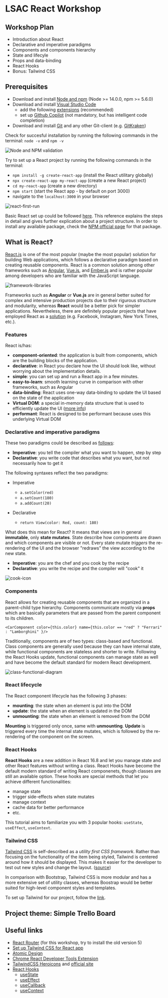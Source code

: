 # LSAC React Workshop

## Workshop Plan
- Introduction about React
- Declarative and imperative paradigms
- Components and components hierarchy
- State and lifecyle
- Props and data-binding
- React Hooks
- Bonus: Tailwind CSS

## Prerequisites

* Download and install [Node and npm](https://nodejs.org/en/download/) (Node >= 14.0.0, npm >= 5.6.0)
* Download and install [Visual Studio Code](https://code.visualstudio.com/)
  - add the following [extensions](https://dev.to/rohidhub/top-10-vscode-extensions-for-react-57g6) (recommended)
  - set up [Github Copilot](https://copilot.github.com/) (not mandatory, but has intelligent code completion)
* Download and install [Git](https://git-scm.com/downloads) and any other Git-client (e.g. [GitKraken](https://www.gitkraken.com/))

Check for succesful installation by running the following commands in the terminal: `node -v` and `npm -v`

![Node and NPM validation](resources/node-npm-check-terminal.png)

Try to set up a React project by running the following commands in the terminal:
* `npm install -g create-react-app` (install the React utilitary globally)
* `npx create-react-app my-react-app` (create a new React project)
* `cd my-react-app` (create a new directory)
* `npm start` (start the React app - by default on port 3000)
* navigate to the `localhost:3000` in your browser 
  
![react-first-run](resources/react-first-run.png)

Basic React set up could be followed [here](https://www.codecademy.com/article/how-to-create-a-react-app). This reference explains the steps in detail and gives further explication about a project structure. In order to install any available package, check the [NPM official page](https://www.npmjs.com/) for that package.

## What is React?

[React.js](https://reactjs.org/) is one of the most popular (maybe the most popular) solution for building Web applications, which follows a declarative paradigm based on creating reusable components. React is a common solution among other frameworks such as [Angular](https://angular.io/), [Vue.js](https://vuejs.org/), and [Ember.js](https://emberjs.com/) and is rather popular among developers who are familiar with the JavaScript language.

![framework-libraries](resources/framework-libraries.png)

Frameworks such as **Angular** or **Vue.js** are in general better suited for complex and intensive production projects due to their rigurous structure and modularity, whereas **React** would be a better pick for simpler applications. Nevertheless, there are definitely popular projects that have employed React as a [solution](https://hashnode.com/post/what-are-some-popular-websites-that-use-reactjs-ciibz8fb8016nj3xto8stgu4e) (e.g. Facebook, Instagram, New York Times, etc.).

### Features

React is/has:
- **component-oriented**: the application is built from components, which are the building blocks of the application.
- **declarative**: in React you declare how the UI should look like, without worrying about the implementation details.
- **simple**: you can set up and run a React app in a few minutes.
- **easy-to-learn**: smooth learning curve in comparison with other frameworks, such as Angular
- **data-binding**: React uses one-way data-binding to update the UI based on the state of the application
- **Virtual DOM**: a special in-memory data structure that is used to efficiently update the UI ([more info](https://www.codecademy.com/article/react-virtual-dom))
- **performant**: React is designed to be performant because uses this underlying Virtual DOM

### Declarative and imperative paradigms

These two paradigms could be described as [follows](https://stackoverflow.com/questions/1784664/what-is-the-difference-between-declarative-and-imperative-paradigm-in-programmin):
- **Imperative**: you tell the compiler what you want to happen, step by step
- **Declarative**: you write code that describes what you want, but not necessarily how to get it

The following syntaxes reflect the two paradigms:
- Imperative
  * `a.setColor(red)`
  * `a.setCount(180)`
  * `a.addCount(20)`

- Declarative
  * `return View(color: Red, count: 180)`

What does this mean for React? It means that views are in general **immutable**, only **state mutates**. State describe how components are drawn and which components are visible or not. Every state mutate *triggers* the re-rendering of the UI and the browser "redraws" the view according to the new state.

- **Imperative**: you are the chef and you cook by the recipe
- **Declarative**: you write the recipe and the compiler will "cook" it

![cook-icon](resources/cook-icon.png)

### Components

React allows for creating reusable components that are organized in a parent-child type hierarchy. Components communicate mostly via **props** which are basically parameters that are passed from the parent component to its children.

`<CarComponent color={this.color} name={this.color == "red" ? "Ferrari" : "Lamborghini" }/>`

Traditionally, components are of two types: class-based and functional. Class components are generally used because they can have internal state, while functional components are stateless and shorter to write. Following the React Hooks update, functional components can manage state as well and have become the default standard for modern React development.

![class-functional-diagram](resources/class-functional-components.png)

### React lifecycle

The React component lifecycle has the following 3 phases:
- **mounting**: the state when an element is put into the DOM
- **update**:	the state when an element is updated in the DOM
- **unmounting**: the state when an element is removed from the DOM

**Mounting** is triggered only once, same with **unmounting**. **Update** is triggered every time the internal state mutates, which is followed by the re-rendering of the component on the screen.

### React Hooks

**React Hooks** are a new addition in React 16.8 and let you manage state and other React features without writing a class. React Hooks have become the default modern standard of writing React componenets, though classes are still an available option. These hooks are special methods that let you achieve different functionalities:
- manage state
- trigger side-effects when state mutates
- manage context
- cache data for better performance
- etc.

This tutorial aims to familiarize you with 3 popular hooks: `useState`, `useEffect`, `useContext`.


### Tailwind CSS

[Tailwind CSS](https://tailwindcss.com/) is self-described as a *utility first CSS framework*. Rather than focusing on the functionality of the item being styled, Tailwind is centered around how it should be displayed. This makes it easier for the developer to test out new styles and change the layout. ([source](https://docs.microsoft.com/en-us/shows/web-wednesday/what-is-tailwind-css))

In comparison with Bootstrap, Tailwind CSS is more modular and has a more extensive set of utility classes, whereas Boostrap would be better suited for high-level component styles and templates.

To set up Tailwind for our project, follow the [link](https://tailwindcss.com/docs/guides/create-react-app).

## Project theme: Simple Trello Board

## Useful links
* [React Router](https://v5.reactrouter.com/web/guides/quick-start) (for this workshop, try to install the old version 5)
* [Set up Tailwind CSS for React app](https://tailwindcss.com/docs/guides/create-react-app)
* [Atomic Design](https://bradfrost.com/blog/post/atomic-web-design/)
* [Chrome React Developer Tools Extension](https://chrome.google.com/webstore/detail/react-developer-tools/fmkadmapgofadopljbjfkapdkoienihi?hl=en)
* [TailwindCSS Heroicons](https://github.com/tailwindlabs/heroicons) and [official site](https://heroicons.com/)
* [React Hooks](https://reactjs.org/docs/hooks-intro.html)
  - [useState](https://reactjs.org/docs/hooks-state.html)
  - [useEffect](https://reactjs.org/docs/hooks-effect.html)
  - [useCallback](https://dmitripavlutin.com/dont-overuse-react-usecallback/)
  - [useContext](https://dmitripavlutin.com/react-context-and-usecontext/)
